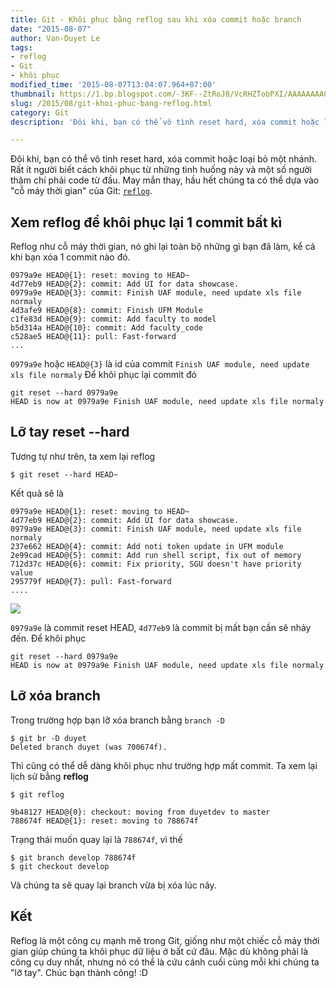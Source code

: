 ```yaml
---
title: Git - Khôi phục bằng reflog sau khi xóa commit hoặc branch
date: "2015-08-07"
author: Van-Duyet Le
tags:
- reflog
- Git
- khôi phục
modified_time: '2015-08-07T13:04:07.964+07:00'
thumbnail: https://1.bp.blogspot.com/-3KF--ZtRoJ8/VcRHZTobPXI/AAAAAAAACsA/ytQrNZKU_1Q/s1600/reflog-duyetdev.png
slug: /2015/08/git-khoi-phuc-bang-reflog.html
category: Git
description: 'Đôi khi, bạn có thể vô tình reset hard, xóa commit hoặc loại bỏ một nhánh. Rất ít người biết cách khôi phục từ những tình huống này và một số người thậm chí phải code từ đầu. May mắn thay, hầu hết chúng ta có thể dựa vào "cỗ máy thời gian" của Git: reflog'

---
```


Đôi khi, bạn có thể vô tình reset hard, xóa commit hoặc loại bỏ một nhánh. Rất ít người biết cách khôi phục từ những tình huống này và một số người thậm chí phải code từ đầu. May mắn thay, hầu hết chúng ta có thể dựa vào "cỗ máy thời gian" của Git: [`reflog`](https://git-scm.com/docs/git-reflog).

## Xem reflog để khôi phục lại 1 commit bất kì

Reflog như cỗ máy thời gian, nó ghi lại toàn bộ những gì bạn đã làm, kể cả khi bạn xóa 1 commit nào đó. 

```
0979a9e HEAD@{1}: reset: moving to HEAD~
4d77eb9 HEAD@{2}: commit: Add UI for data showcase.
0979a9e HEAD@{3}: commit: Finish UAF module, need update xls file normaly
4d3afe9 HEAD@{8}: commit: Finish UFM Module
c1fe83d HEAD@{9}: commit: Add faculty to model
b5d314a HEAD@{10}: commit: Add faculty_code
c528ae5 HEAD@{11}: pull: Fast-forward
...
```


`0979a9e` hoặc `HEAD@{3}` là id của commit `Finish UAF module, need update xls file normaly`
Để khôi phục lại commit đó

```
git reset --hard 0979a9e
HEAD is now at 0979a9e Finish UAF module, need update xls file normaly
```

## Lỡ tay reset --hard
Tương tự như trên, ta xem lại reflog

```
$ git reset --hard HEAD~

```
Kết quả sẽ là

```
0979a9e HEAD@{1}: reset: moving to HEAD~
4d77eb9 HEAD@{2}: commit: Add UI for data showcase.
0979a9e HEAD@{3}: commit: Finish UAF module, need update xls file normaly
237e662 HEAD@{4}: commit: Add noti token update in UFM module
2e99cad HEAD@{5}: commit: Add run shell script, fix out of memory
712d37c HEAD@{6}: commit: Fix priority, SGU doesn't have priority value
295779f HEAD@{7}: pull: Fast-forward
....
```

![](https://1.bp.blogspot.com/-3KF--ZtRoJ8/VcRHZTobPXI/AAAAAAAACsA/ytQrNZKU_1Q/s1600/reflog-duyetdev.png)


`0979a9e` là commit reset HEAD, `4d77eb9` là commit bị mất bạn cần sẽ nhảy đến.  Để khôi phục

```
git reset --hard 0979a9e
HEAD is now at 0979a9e Finish UAF module, need update xls file normaly

```

## Lỡ xóa branch ##
Trong trường hợp bạn lỡ xóa branch bằng `branch -D`

```
$ git br -D duyet
Deleted branch duyet (was 700674f).
```

Thì cũng có thể dễ dàng khôi phục như trường hợp mất commit.
Ta xem lại lịch sử bằng **reflog**

```
$ git reflog

9b48127 HEAD@{0}: checkout: moving from duyetdev to master
788674f HEAD@{1}: reset: moving to 788674f
```

Trạng thái muốn quay lại là `788674f`, vì thế

```
$ git branch develop 788674f
$ git checkout develop
```

Và chúng ta sẽ quay lại branch vừa bị xóa lúc nãy.

## Kết

Reflog là một công cụ mạnh mẽ trong Git, giống như một chiếc cỗ máy thời gian giúp chúng ta khôi phục dữ liệu ở bất cứ đâu. Mặc dù không phải là công cụ duy nhất, nhưng nó có thể là cứu cánh cuối cùng mỗi khi chúng ta "lỡ tay". Chúc bạn thành công! :D
